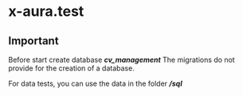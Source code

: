 # x-aura.test

## Important
Before start create database _**cv_management**_
The migrations do not provide for the creation of a database. 

For data tests, you can use the data in the folder _**/sql**_
